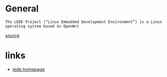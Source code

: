 # General

```
The LEDE Project (“Linux Embedded Development Environment”) is a Linux operating system based on OpenWrt
```

[source](https://lede-project.org/)

# links

* [lede homepage](https://lede-project.org/)
